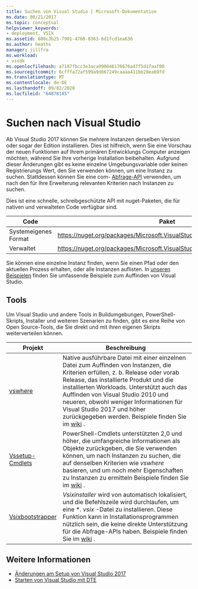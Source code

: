 ```yaml
---
title: Suchen von Visual Studio | Microsoft-Dokumentation
ms.date: 08/21/2017
ms.topic: conceptual
helpviewer_keywords:
- deployment, VSIX
ms.assetid: 680c3b25-7901-4768-8363-6d1fcd1ea636
ms.author: heaths
manager: jillfra
ms.workload:
- vssdk
ms.openlocfilehash: a7187fbcc3e3aca990846176676a47f5d17aaf00
ms.sourcegitcommit: 6cfffa72af599a9d667249caaaa411bb28ea69fd
ms.translationtype: MT
ms.contentlocale: de-DE
ms.lasthandoff: 09/02/2020
ms.locfileid: "64878145"
---
```

# <a name="locate-visual-studio"></a>Suchen nach Visual Studio

Ab Visual Studio 2017 können Sie mehrere Instanzen derselben Version oder sogar der Edition installieren. Dies ist hilfreich, wenn Sie eine Vorschau der neuen Funktionen auf Ihrem primären Entwicklungs Computer anzeigen möchten, während Sie Ihre vorherige Installation beibehalten. Aufgrund dieser Änderungen gibt es keine einzelne Umgebungsvariable oder keinen Registrierungs Wert, den Sie verwenden können, um eine Instanz zu suchen. Stattdessen können Sie eine com- [Abfrage-API](https://msdn.microsoft.com/library/microsoft.visualstudio.setup.configuration.aspx) verwenden, um nach den für Ihre Erweiterung relevanten Kriterien nach Instanzen zu suchen.

Dies ist eine schnelle, schreibgeschützte API mit nuget-Paketen, die für nativen und verwalteten Code verfügbar sind.

| Code | Paket |
| ---- | --- |
| Systemeigenes Format | https://nuget.org/packages/Microsoft.VisualStudio.Setup.Configuration.Native |
| Verwaltet | https://nuget.org/packages/Microsoft.VisualStudio.Setup.Configuration.Interop |

Sie können eine einzelne Instanz finden, wenn Sie einen Pfad oder den aktuellen Prozess erhalten, oder alle Instanzen auflisten. In [unseren Beispielen](https://github.com/Microsoft/vs-setup-samples) finden Sie umfassende Beispiele zum Auffinden von Visual Studio.

## <a name="tools"></a>Tools

Um Visual Studio und andere Tools in Buildumgebungen, PowerShell-Skripts, Installer und weiteren Szenarien zu finden, gibt es eine Reihe von Open Source-Tools, die Sie direkt und mit ihren eigenen Skripts weiterverteilen können.

| Projekt | Beschreibung |
| ------- | ----------- |
| [vswhere](https://github.com/Microsoft/vswhere) | Native ausführbare Datei mit einer einzelnen Datei zum Auffinden von Instanzen, die Kriterien erfüllen, z. b. Release oder vorab Release, das installierte Produkt und die installierten Workloads. Unterstützt auch das Auffinden von Visual Studio 2010 und neueren, obwohl weniger Informationen für Visual Studio 2017 und höher zurückgegeben werden. Beispiele finden Sie im [wiki](https://github.com/Microsoft/vswhere/wiki) . |
| [Vssetup-Cmdlets](https://github.com/Microsoft/vssetup.powershell) | PowerShell-Cmdlets unterstützten 2,0 und höher, die umfangreiche Informationen als Objekte zurückgeben, die Sie verwenden können, um nach Instanzen zu suchen, die auf denselben Kriterien wie _vswhere_ basieren, und um noch mehr Eigenschaften zu Instanzen zu ermitteln Beispiele finden Sie im [wiki](https://github.com/Microsoft/vssetup.powershell/wiki) . |
| [Vsixbootstrapper](https://github.com/Microsoft/vsixbootstrapper) | _Vsixinstaller_ wird von automatisch lokalisiert, und die Befehlszeile wird durchlaufen, um eine **. vsix* -Datei zu installieren. Diese Funktion kann in Installationsprogrammen nützlich sein, die keine direkte Unterstützung für die Abfrage-APIs haben. Beispiele finden Sie im [wiki](https://github.com/Microsoft/vsixbootstrapper/wiki) . |

## <a name="see-also"></a>Weitere Informationen

* [Änderungen am Setup von Visual Studio 2017](https://devblogs.microsoft.com/setup/changes-to-visual-studio-15-setup/)
* [Starten von Visual Studio mit DTE](launch-visual-studio-dte.md)